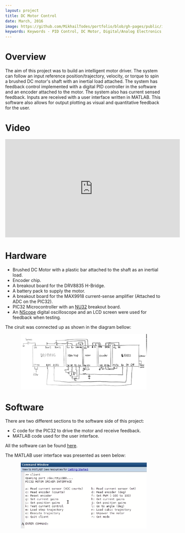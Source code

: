 ```yaml
---
layout: project
title: DC Motor Control
date: March, 2016
image: https://github.com/MikhailTodes/portfolio/blob/gh-pages/public/images/dc_motor_circ.jpg?raw=true
keywords: Keywords - PID Control, DC Motor, Digital/Analog Electronics, Communication Protocols
---
```


# Overview

The aim of this project was to build an intelligent motor driver. The system can follow an input reference position/trajectory, velocity, or torque to spin a brushed DC motor's shaft with an inertial load attached. The system has feedback control implemented with a digital PID controller in the software and an encoder attached to the motor. The system also has current sensed feedback. Inputs are received with a user interface written in MATLAB. This software also allows for output plotting as visual and quantitative feedback for the user.

# Video

<div class="container"  align="middle">
     <iframe width="560" height="315" src="https://www.youtube.com/embed/LpN0bZk4wZE" frameborder="0" allowfullscreen></iframe>
</div>

# Hardware

* Brushed DC Motor with a plastic bar attached to the shaft as an inertial load.
* Encoder chip.
* A breakout board for the DRV8835 H-Bridge.
* A battery pack to supply the motor.
* A breakout board for the MAX9918 current-sense amplifier (Attached to ADC on the PIC32).
* PIC32 Microcontroller with an <a href="http://hades.mech.northwestern.edu/index.php/NU32" target="_blank">NU32</a> breakout board.
* An <a href="http://www.nscope.org/" target="_blank">NScope</a> digital oscilloscope and an LCD screen were used for feedback when testing.

The ciruit was connected up as shown in the diagram bellow:
<div class="container"  align="middle">
    <img class="one" style='text-align: center; height: 80%; width: 80%; object-fit: contain' src="https://github.com/MikhailTodes/portfolio/blob/gh-pages/public/images/circuit_diagram_motor_control.jpg?raw=true" align="middle">
</div>

# Software

There are two different sections to the software side of this project:

* C code for the PIC32 to drive the motor and receive feedback.
* MATLAB code used for the user interface.

All the software can be found <a href="https://github.com/MikhailTodes/dc_motor_control" target="_blank">here</a>.

The MATLAB user interface was presented as seen below:

<div class="container"  align="middle">
    <img class="one" style='text-align: center; height: 80%; width: 80%; object-fit: contain' src="https://github.com/MikhailTodes/portfolio/blob/gh-pages/public/images/user_interface.png?raw=true" align="middle">
</div>

